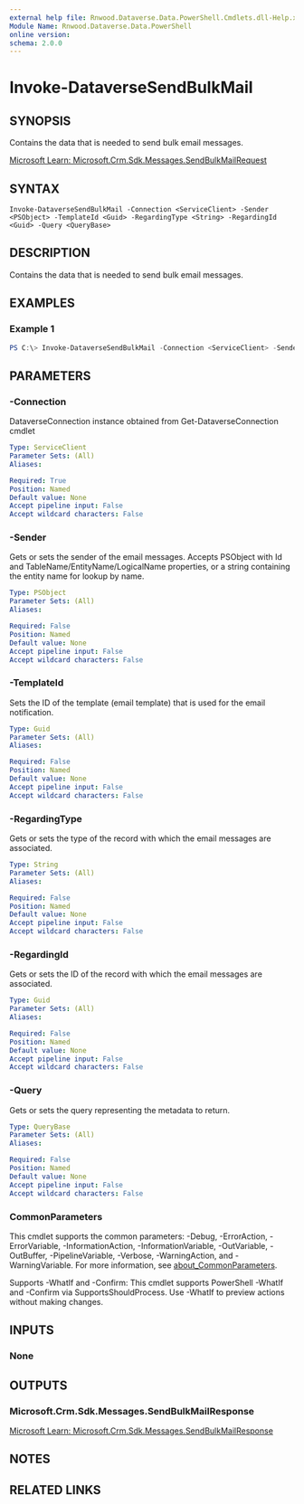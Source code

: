 ```yaml
---
external help file: Rnwood.Dataverse.Data.PowerShell.Cmdlets.dll-Help.xml
Module Name: Rnwood.Dataverse.Data.PowerShell
online version:
schema: 2.0.0
---
```


# Invoke-DataverseSendBulkMail

## SYNOPSIS
Contains the data that is needed to send bulk email messages.

[Microsoft Learn: Microsoft.Crm.Sdk.Messages.SendBulkMailRequest](https://learn.microsoft.com/dotnet/api/Microsoft.Crm.Sdk.Messages.SendBulkMailRequest)

## SYNTAX

```
Invoke-DataverseSendBulkMail -Connection <ServiceClient> -Sender <PSObject> -TemplateId <Guid> -RegardingType <String> -RegardingId <Guid> -Query <QueryBase>
```

## DESCRIPTION
Contains the data that is needed to send bulk email messages.

## EXAMPLES

### Example 1
```powershell
PS C:\> Invoke-DataverseSendBulkMail -Connection <ServiceClient> -Sender <PSObject> -TemplateId <Guid> -RegardingType <String> -RegardingId <Guid> -Query <QueryBase>
```

## PARAMETERS

### -Connection
DataverseConnection instance obtained from Get-DataverseConnection cmdlet

```yaml
Type: ServiceClient
Parameter Sets: (All)
Aliases:

Required: True
Position: Named
Default value: None
Accept pipeline input: False
Accept wildcard characters: False
```

### -Sender
Gets or sets the sender of the email messages. Accepts PSObject with Id and TableName/EntityName/LogicalName properties, or a string containing the entity name for lookup by name.

```yaml
Type: PSObject
Parameter Sets: (All)
Aliases:

Required: False
Position: Named
Default value: None
Accept pipeline input: False
Accept wildcard characters: False
```

### -TemplateId
Sets the ID of the template (email template) that is used for the email notification.

```yaml
Type: Guid
Parameter Sets: (All)
Aliases:

Required: False
Position: Named
Default value: None
Accept pipeline input: False
Accept wildcard characters: False
```

### -RegardingType
Gets or sets the type of the record with which the email messages are associated.

```yaml
Type: String
Parameter Sets: (All)
Aliases:

Required: False
Position: Named
Default value: None
Accept pipeline input: False
Accept wildcard characters: False
```

### -RegardingId
Gets or sets the ID of the record with which the email messages are associated.

```yaml
Type: Guid
Parameter Sets: (All)
Aliases:

Required: False
Position: Named
Default value: None
Accept pipeline input: False
Accept wildcard characters: False
```

### -Query
Gets or sets the query representing the metadata to return.

```yaml
Type: QueryBase
Parameter Sets: (All)
Aliases:

Required: False
Position: Named
Default value: None
Accept pipeline input: False
Accept wildcard characters: False
```

### CommonParameters
This cmdlet supports the common parameters: -Debug, -ErrorAction, -ErrorVariable, -InformationAction, -InformationVariable, -OutVariable, -OutBuffer, -PipelineVariable, -Verbose, -WarningAction, and -WarningVariable. For more information, see [about_CommonParameters](http://go.microsoft.com/fwlink/?LinkID=113216).

Supports -WhatIf and -Confirm: This cmdlet supports PowerShell -WhatIf and -Confirm via SupportsShouldProcess. Use -WhatIf to preview actions without making changes.

## INPUTS

### None
## OUTPUTS

### Microsoft.Crm.Sdk.Messages.SendBulkMailResponse
[Microsoft Learn: Microsoft.Crm.Sdk.Messages.SendBulkMailResponse](https://learn.microsoft.com/dotnet/api/Microsoft.Crm.Sdk.Messages.SendBulkMailResponse)
## NOTES

## RELATED LINKS
